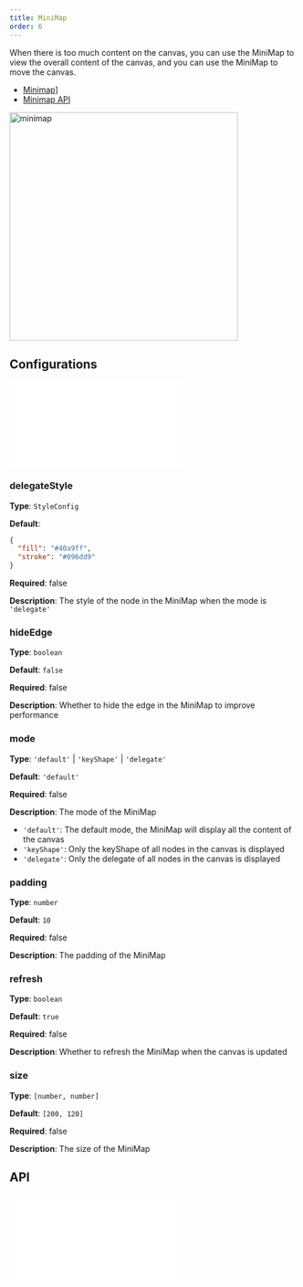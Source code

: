 ```yaml
---
title: MiniMap
order: 6
---
```


When there is too much content on the canvas, you can use the MiniMap to view the overall content of the canvas, and you can use the MiniMap to move the canvas.

- [Minimap](/en/examples/tool/minimap/#minimap)]
- [Minimap API](/en/examples/tool/minimap/#minimap-api)

<img alt="minimap" src="https://mdn.alipayobjects.com/huamei_qa8qxu/afts/img/A*XojSQY_-5iIAAAAAAAAAAAAADmJ7AQ/original" height='400'/>

## Configurations

<embed src="../../common/IPluginBaseConfig.en.md"></embed>

### delegateStyle

**Type**: `StyleConfig`

**Default**:

```json
{
  "fill": "#40a9ff",
  "stroke": "#096dd9"
}
```

**Required**: false

**Description**: The style of the node in the MiniMap when the mode is `'delegate'`

### hideEdge

**Type**: `boolean`

**Default**: `false`

**Required**: false

**Description**: Whether to hide the edge in the MiniMap to improve performance

### mode

**Type**: `'default'` | `'keyShape'` | `'delegate'`

**Default**: `'default'`

**Required**: false

**Description**: The mode of the MiniMap

- `'default'`: The default mode, the MiniMap will display all the content of the canvas
- `'keyShape'`: Only the keyShape of all nodes in the canvas is displayed
- `'delegate'`: Only the delegate of all nodes in the canvas is displayed

### padding

**Type**: `number`

**Default**: `10`

**Required**: false

**Description**: The padding of the MiniMap

### refresh

**Type**: `boolean`

**Default**: `true`

**Required**: false

**Description**: Whether to refresh the MiniMap when the canvas is updated

### size

**Type**: `[number, number]`

**Default**: `[200, 120]`

**Required**: false

**Description**: The size of the MiniMap

## API

<embed src="../../common/PluginAPIDestroy.en.md"></embed>
